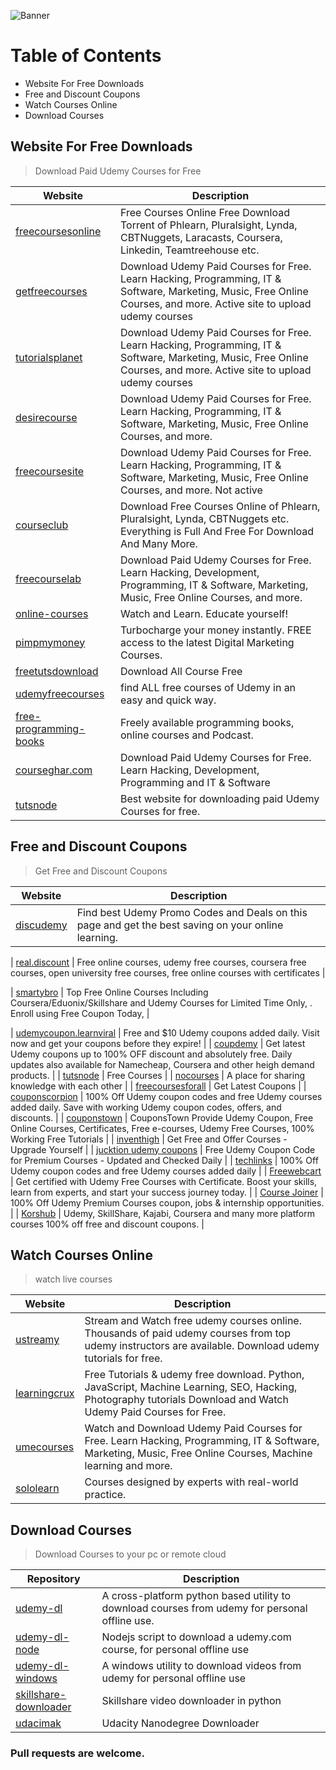 

![Banner](Baldoyle-Training-720x480.jpg)

# Table of Contents

- Website For Free Downloads
- Free and Discount Coupons
- Watch Courses Online
- Download Courses




## Website For Free Downloads
> Download Paid Udemy Courses for Free

| Website  | Description |
| ------ | ------ |
| [freecoursesonline](https://www.freecoursesonline.me/) | Free Courses Online Free Download Torrent of Phlearn, Pluralsight, Lynda, CBTNuggets, Laracasts, Coursera, Linkedin, Teamtreehouse etc. |
| [getfreecourses](https://getfreecourses.co/) | Download Udemy Paid Courses for Free. Learn Hacking, Programming, IT & Software, Marketing, Music, Free Online Courses, and more. Active site to upload udemy courses |
| [tutorialsplanet](https://tutorialsplanet.net/) | Download Udemy Paid Courses for Free. Learn Hacking, Programming, IT & Software, Marketing, Music, Free Online Courses, and more. Active site to upload udemy courses |
| [desirecourse](https://desirecourse.net/) | Download Udemy Paid Courses for Free. Learn Hacking, Programming, IT & Software, Marketing, Music, Free Online Courses, and more. |
| [freecoursesite](https://freecoursesite.com/) | Download Udemy Paid Courses for Free. Learn Hacking, Programming, IT & Software, Marketing, Music, Free Online Courses, and more. Not active |
| [courseclub](https://courseclub.me/) | Download Free Courses Online of Phlearn, Pluralsight, Lynda, CBTNuggets etc. Everything is Full And Free For Download And Many More. |
| [freecourselab](https://freecourselab.me/) | Download Paid Udemy Courses for Free. Learn Hacking, Development, Programming, IT & Software, Marketing, Music, Free Online Courses, and more. |
| [online-courses](https://online-courses.club/) | Watch and Learn. Educate yourself! |
| [pimpmymoney](https://pimpmymoney.net/) | Turbocharge your money instantly. FREE access to the latest Digital Marketing Courses. |
| [freetutsdownload](https://freetutsdownload.com/) | Download All Course Free |
| [udemyfreecourses](https://udemyfreecourses.org/) | find ALL free courses of Udemy in an easy and quick way. |
| [free-programming-books](https://ebookfoundation.github.io/free-programming-books/) | Freely available programming books, online courses and Podcast. |
| [courseghar.com](https://coursesghar.com/tutorialsv1/) | Download Paid Udemy Courses for Free. Learn Hacking, Development, Programming and IT & Software
| [tutsnode](https://tutsnode.net/) | Best website for downloading paid Udemy Courses for free. |



## Free and Discount Coupons
> Get Free and Discount Coupons 

| Website  | Description |
| ------ | ------ |
| [discudemy](https://www.discudemy.com/) | Find best Udemy Promo Codes and Deals on this page and get the best saving on your online learning. |

| [real.discount](https://www.real.discount/) | Free online courses, udemy free courses, coursera free courses, open university free courses, free online courses with certificates |

| [smartybro](https://smartybro.com/) | Top Free Online Courses Including Coursera/Eduonix/Skillshare and Udemy Courses for Limited Time Only, . Enroll using Free Coupon Today, |

| [udemycoupon.learnviral](https://udemycoupon.learnviral.com/) | Free and $10 Udemy coupons added daily. Visit now and get your coupons before they expire! |
| [coupdemy](https://coupdemy.com/) | Get latest Udemy coupons up to 100% OFF discount and absolutely free. Daily updates also available for Namecheap, Coursera and other heigh demand products. |
| [tutsnode](https://tutsnode.net/) | Free Courses |
| [nocourses](https://nocourses.com/) | A place for sharing knowledge with each other |
| [freecoursesforall](https://freecoursesforall.com/) | Get Latest Coupons | 
| [couponscorpion](https://couponscorpion.com/) | 100% Off Udemy coupon codes and free Udemy courses added daily. Save with working Udemy coupon codes, offers, and discounts. |
| [couponstown](https://couponstown.me/) | CouponsTown Provide Udemy Coupon, Free Online Courses, Certificates, Free e-courses, Udemy Free Courses, 100% Working Free Tutorials |
| [inventhigh](https://inventhigh.com/course) | Get Free and Offer Courses - Upgrade Yourself |
| [jucktion udemy coupons](https://www.jucktion.com/forum/udemy-coupon/) | Free Udemy Coupon Code for Premium Courses - Updated and Checked Daily |
| [techlinks](https://techlinks.in/udemy-free-coupons) | 100% Off Udemy coupon codes and free Udemy courses added daily |
| [Freewebcart](https://www.freewebcart.com/) | Get certified with Udemy Free Courses with Certificate. Boost your skills, learn from experts, and start your success journey today. |
| [Course Joiner](https://www.coursejoiner.com/tag/100-off/) | 100% Off Udemy Premium Courses coupon, jobs & internship opportunities. |
| [Korshub](https://www.korshub.com/courses/platform/udemy-coupons) | Udemy, SkillShare, Kajabi, Coursera and many more platform courses 100% off free and discount coupons.  |


## Watch Courses Online
> watch live courses 

| Website  | Description |
| ------ | ------ |
| [ustreamy](https://www.ustreamy.co) | Stream and Watch free udemy courses online. Thousands of paid udemy courses from top udemy instructors are available. Download udemy tutorials for free. |
| [learningcrux](https://www.learningcrux.com/) | Free Tutorials & udemy free download. Python, JavaScript, Machine Learning, SEO, Hacking, Photography tutorials Download and Watch Udemy Paid Courses for Free. |
| [umecourses](https://umecourses.xyz/) | Watch and Download Udemy Paid Courses for Free. Learn Hacking, Programming, IT & Software, Marketing, Music, Free Online Courses, Machine learning and more. |
| [sololearn](https://www.sololearn.com) | Courses designed by experts with real-world practice. |


## Download Courses
> Download Courses to your pc or remote cloud

| Repository	  | Description |
| ------ | ------ |
| [udemy-dl](https://github.com/r0oth3x49/udemy-dl) | A cross-platform python based utility to download courses from udemy for personal offline use.  |
| [udemy-dl-node](https://github.com/riazXrazor/udemy-dl) | Nodejs script to download a udemy.com course, for personal offline use  |
| [udemy-dl-windows](https://github.com/rinodung/udemy-dl-windows) | A windows utility to download videos from udemy for personal offline use  |
| [skillshare-downloader](https://github.com/kallqvist/skillshare-downloader) | Skillshare video downloader in python |
| [udacimak](https://github.com/udacimak/udacimak) | Udacity Nanodegree Downloader |

### Pull requests are welcome.













